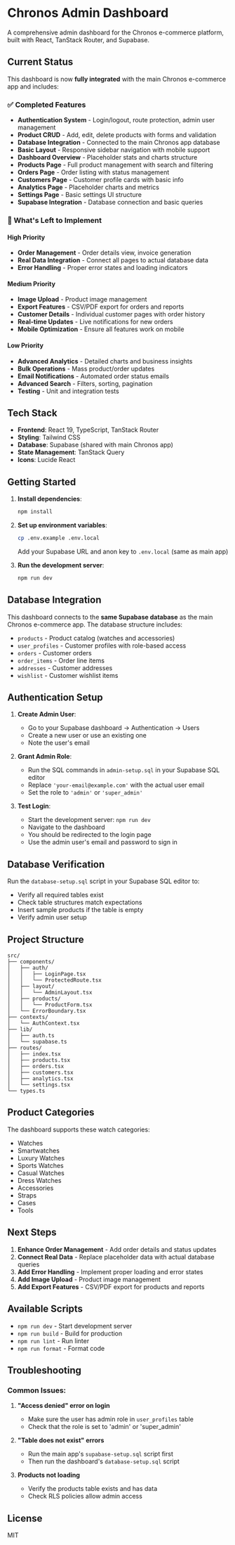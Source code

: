 # Chronos Admin Dashboard

A comprehensive admin dashboard for the Chronos e-commerce platform, built with React, TanStack Router, and Supabase.

## Current Status

This dashboard is now **fully integrated** with the main Chronos e-commerce app and includes:

### ✅ Completed Features
- **Authentication System** - Login/logout, route protection, admin user management
- **Product CRUD** - Add, edit, delete products with forms and validation
- **Database Integration** - Connected to the main Chronos app database
- **Basic Layout** - Responsive sidebar navigation with mobile support
- **Dashboard Overview** - Placeholder stats and charts structure
- **Products Page** - Full product management with search and filtering
- **Orders Page** - Order listing with status management
- **Customers Page** - Customer profile cards with basic info
- **Analytics Page** - Placeholder charts and metrics
- **Settings Page** - Basic settings UI structure
- **Supabase Integration** - Database connection and basic queries

### 🚧 What's Left to Implement

#### High Priority
- **Order Management** - Order details view, invoice generation
- **Real Data Integration** - Connect all pages to actual database data
- **Error Handling** - Proper error states and loading indicators

#### Medium Priority
- **Image Upload** - Product image management
- **Export Features** - CSV/PDF export for orders and reports
- **Customer Details** - Individual customer pages with order history
- **Real-time Updates** - Live notifications for new orders
- **Mobile Optimization** - Ensure all features work on mobile

#### Low Priority
- **Advanced Analytics** - Detailed charts and business insights
- **Bulk Operations** - Mass product/order updates
- **Email Notifications** - Automated order status emails
- **Advanced Search** - Filters, sorting, pagination
- **Testing** - Unit and integration tests

## Tech Stack

- **Frontend**: React 19, TypeScript, TanStack Router
- **Styling**: Tailwind CSS
- **Database**: Supabase (shared with main Chronos app)
- **State Management**: TanStack Query
- **Icons**: Lucide React

## Getting Started

1. **Install dependencies**:
   ```bash
   npm install
   ```

2. **Set up environment variables**:
   ```bash
   cp .env.example .env.local
   ```
   Add your Supabase URL and anon key to `.env.local` (same as main app)

3. **Run the development server**:
   ```bash
   npm run dev
   ```

## Database Integration

This dashboard connects to the **same Supabase database** as the main Chronos e-commerce app. The database structure includes:

- `products` - Product catalog (watches and accessories)
- `user_profiles` - Customer profiles with role-based access
- `orders` - Customer orders
- `order_items` - Order line items
- `addresses` - Customer addresses
- `wishlist` - Customer wishlist items

## Authentication Setup

1. **Create Admin User**: 
   - Go to your Supabase dashboard → Authentication → Users
   - Create a new user or use an existing one
   - Note the user's email

2. **Grant Admin Role**:
   - Run the SQL commands in `admin-setup.sql` in your Supabase SQL editor
   - Replace `'your-email@example.com'` with the actual user email
   - Set the role to `'admin'` or `'super_admin'`

3. **Test Login**:
   - Start the development server: `npm run dev`
   - Navigate to the dashboard
   - You should be redirected to the login page
   - Use the admin user's email and password to sign in

## Database Verification

Run the `database-setup.sql` script in your Supabase SQL editor to:
- Verify all required tables exist
- Check table structures match expectations
- Insert sample products if the table is empty
- Verify admin user setup

## Project Structure

```
src/
├── components/
│   ├── auth/
│   │   ├── LoginPage.tsx
│   │   └── ProtectedRoute.tsx
│   ├── layout/
│   │   └── AdminLayout.tsx
│   ├── products/
│   │   └── ProductForm.tsx
│   └── ErrorBoundary.tsx
├── contexts/
│   └── AuthContext.tsx
├── lib/
│   ├── auth.ts
│   └── supabase.ts
├── routes/
│   ├── index.tsx
│   ├── products.tsx
│   ├── orders.tsx
│   ├── customers.tsx
│   ├── analytics.tsx
│   └── settings.tsx
└── types.ts
```

## Product Categories

The dashboard supports these watch categories:
- Watches
- Smartwatches
- Luxury Watches
- Sports Watches
- Casual Watches
- Dress Watches
- Accessories
- Straps
- Cases
- Tools

## Next Steps

1. **Enhance Order Management** - Add order details and status updates
2. **Connect Real Data** - Replace placeholder data with actual database queries
3. **Add Error Handling** - Implement proper loading and error states
4. **Add Image Upload** - Product image management
5. **Add Export Features** - CSV/PDF export for products and reports

## Available Scripts

- `npm run dev` - Start development server
- `npm run build` - Build for production
- `npm run lint` - Run linter
- `npm run format` - Format code

## Troubleshooting

### Common Issues:

1. **"Access denied" error on login**
   - Make sure the user has admin role in `user_profiles` table
   - Check that the role is set to 'admin' or 'super_admin'

2. **"Table does not exist" errors**
   - Run the main app's `supabase-setup.sql` script first
   - Then run the dashboard's `database-setup.sql` script

3. **Products not loading**
   - Verify the products table exists and has data
   - Check RLS policies allow admin access

## License

MIT
